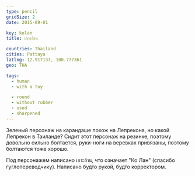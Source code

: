 ```yaml
---
type: pencil
gridSize: 2
date: 2015-09-01

key: kolan
title: เกาะล้าน

countries: Thailand
cities: Pattaya
latlng: 12.917137, 100.777361
geo: THA

tags:
  - human
  - with a toy

  - round
  - without rubber
  - used
  - sharpened
---
```


Зеленый персонаж на карандаше похож на Лепрекона, но какой Лепрекон в Таиланде? Сидит этот персонаж на резинке, поэтому довольно сильно болтается, руки-ноги на веревках привязаны, поэтому болтаются тоже хорошо.

Под персонажем написано เกาะล้าน, что означает "Ко Лан" (спасибо гуглопереводчику). Написано будто рукой, будто корректором.
